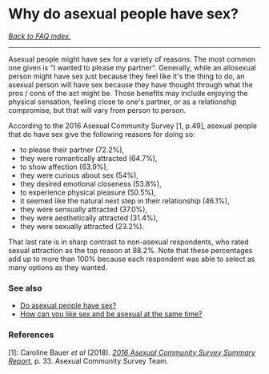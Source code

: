 # Why do asexual people have sex?

[*Back to FAQ index.*](https://github.com/MissTeapot/LGBT-Wikis/blob/main/github_wiki/asexuality/faq.md)

---

Asexual people might have sex for a variety of reasons. The most common one given is "I wanted to please my partner". Generally, while an allosexual person might have sex just because they feel like it's the thing to do, an asexual person will have sex because they have thought through what the pros / cons of the act might be. Those benefits may include enjoying the physical sensation, feeling close to one's partner, or as a relationship compromise, but that will vary from person to person.

According to the 2016 Asexual Community Survey [1, p.49], asexual people that do have sex give the following reasons for doing so:

* to please their partner (72.2%),
* they were romantically attracted (64.7%),
* to show affection (63.9%),
* they were curious about sex (54%),
* they desired emotional closeness (53.8%),
* to experience physical pleasure (50.5%),
* it seemed like the natural next step in their relationship (46.1%),
* they were sensually attracted (37.0%),
* they were aesthetically attracted (31.4%),
* they were sexually attracted (23.2%).

That last rate is in sharp contrast to non-asexual respondents, who rated sexual attraction as the top reason at 88.2%. Note that these percentages add up to more than 100% because each respondent was able to select as many options as they wanted.

### See also
* [Do asexual people have sex?](https://github.com/MissTeapot/LGBT-Wikis/blob/main/github_wiki/asexuality/faq/do_asexuals_have_sex.md)
* [How can you like sex and be asexual at the same time?](https://github.com/MissTeapot/LGBT-Wikis/blob/main/github_wiki/asexuality/create/faq/how_can_aces_like_sex.md)


### References

[1]: Caroline Bauer *et al* (2018). [*2016 Asexual Community Survey Summary Report*](https://asexualcensus.files.wordpress.com/2018/11/2016_ace_community_survey_report.pdf), p. 33. Asexual Community Survey Team.